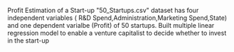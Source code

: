 Profit Estimation of a Start-up 
"50_Startups.csv" dataset has four independent variables ( R&D Spend,Administration,Marketing Spend,State) and one dependent varialbe (Profit) of 50 startups.
Built multiple linear regression model to enable a venture capitalist to decide whether to invest in the start-up
